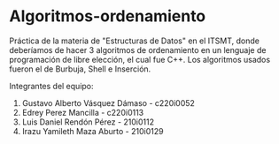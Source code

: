 # Algoritmos-ordenamiento
Práctica de la materia de "Estructuras de Datos" en el ITSMT, donde deberíamos de hacer 3 algoritmos de ordenamiento en un lenguaje de programación de libre elección, el cual fue C++. Los algoritmos usados fueron el de Burbuja, Shell e Inserción.

Integrantes del equipo:
<ol>
<li>Gustavo Alberto Vásquez Dámaso - c220i0052</li>
<li>Edrey Perez Mancilla - c220i0113</li>
<li>Luis Daniel Rendón Pérez - 210i0112</li>
<li>Irazu Yamileth Maza Aburto - 210i0129</li>
</ol>
